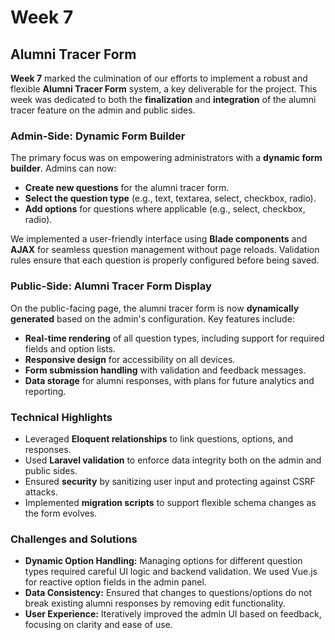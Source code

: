# Week 7
## Alumni Tracer Form

**Week 7** marked the culmination of our efforts to implement a robust and flexible **Alumni Tracer Form** system, a key deliverable for the project. This week was dedicated to both the **finalization** and **integration** of the alumni tracer feature on the admin and public sides.

### Admin-Side: Dynamic Form Builder

The primary focus was on empowering administrators with a **dynamic form builder**. Admins can now:

- **Create new questions** for the alumni tracer form.
- **Select the question type** (e.g., text, textarea, select, checkbox, radio).
- **Add options** for questions where applicable (e.g., select, checkbox, radio).

We implemented a user-friendly interface using **Blade components** and **AJAX** for seamless question management without page reloads. Validation rules ensure that each question is properly configured before being saved.

### Public-Side: Alumni Tracer Form Display

On the public-facing page, the alumni tracer form is now **dynamically generated** based on the admin's configuration. Key features include:

- **Real-time rendering** of all question types, including support for required fields and option lists.
- **Responsive design** for accessibility on all devices.
- **Form submission handling** with validation and feedback messages.
- **Data storage** for alumni responses, with plans for future analytics and reporting.

### Technical Highlights

- Leveraged **Eloquent relationships** to link questions, options, and responses.
- Used **Laravel validation** to enforce data integrity both on the admin and public sides.
- Ensured **security** by sanitizing user input and protecting against CSRF attacks.
- Implemented **migration scripts** to support flexible schema changes as the form evolves.

### Challenges and Solutions

- **Dynamic Option Handling:** Managing options for different question types required careful UI logic and backend validation. We used Vue.js for reactive option fields in the admin panel.
- **Data Consistency:** Ensured that changes to questions/options do not break existing alumni responses by removing edit functionality.
- **User Experience:** Iteratively improved the admin UI based on feedback, focusing on clarity and ease of use.
